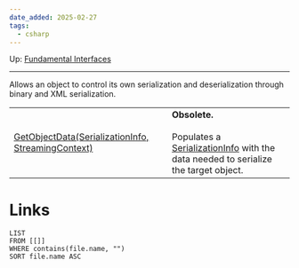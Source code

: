```yaml
---
date_added: 2025-02-27
tags:
  - csharp
---
```

Up: [Fundamental Interfaces](Fundamental%20Interfaces.md)
___

Allows an object to control its own serialization and deserialization through binary and XML serialization.

|   |   |
|---|---|
|[GetObjectData(SerializationInfo, StreamingContext)](https://learn.microsoft.com/en-us/dotnet/api/system.runtime.serialization.iserializable.getobjectdata?view=net-9.0#system-runtime-serialization-iserializable-getobjectdata\(system-runtime-serialization-serializationinfo-system-runtime-serialization-streamingcontext\))|**Obsolete.**<br><br>Populates a [SerializationInfo](https://learn.microsoft.com/en-us/dotnet/api/system.runtime.serialization.serializationinfo?view=net-9.0) with the data needed to serialize the target object.|
# Links
```dataview
LIST
FROM [[]]
WHERE contains(file.name, "")
SORT file.name ASC
```
